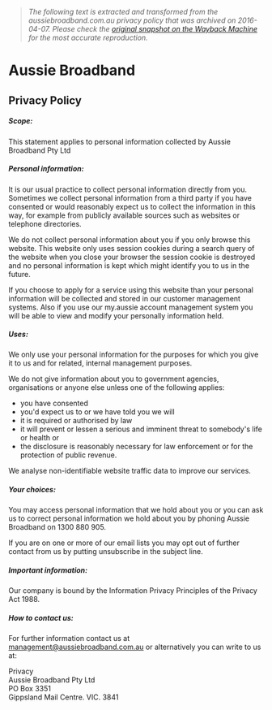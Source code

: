 > *The following text is extracted and transformed from the aussiebroadband.com.au privacy policy that was archived on 2016-04-07. Please check the [original snapshot on the Wayback Machine](https://web.archive.org/web/20160407043734id_/https%3A//www.aussiebroadband.com.au/about/legal/privacy-policy) for the most accurate reproduction.*

# Aussie Broadband

## Privacy Policy

##### Scope: 

This statement applies to personal information collected by Aussie Broadband Pty Ltd

##### Personal information: 

It is our usual practice to collect personal information directly from you.  
Sometimes we collect personal information from a third party if you have consented or would reasonably expect us to collect the information in this way, for example from publicly available sources such as websites or telephone directories. 

We do not collect personal information about you if you only browse this website. This website only uses session cookies during a search query of the website when you close your browser the session cookie is destroyed and no personal information is kept which might identify you to us in the future. 

If you choose to apply for a service using this website than your personal information will be collected and stored in our customer management systems. Also if you use our my.aussie account management system you will be able to view and modify your personally information held. 

##### Uses:

We only use your personal information for the purposes for which you give it to us and for related, internal management purposes. 

We do not give information about you to government agencies, organisations or anyone else unless one of the following applies: 

  * you have consented 
  * you'd expect us to or we have told you we will 
  * it is required or authorised by law 
  * it will prevent or lessen a serious and imminent threat to somebody's life or health or 
  * the disclosure is reasonably necessary for law enforcement or for the protection of public revenue. 



We analyse non-identifiable website traffic data to improve our services. 

##### Your choices:

You may access personal information that we hold about you or you can ask us to correct personal information we hold about you by phoning Aussie Broadband on 1300 880 905. 

If you are on one or more of our email lists you may opt out of further contact from us by putting unsubscribe in the subject line. 

##### Important information:

Our company is bound by the Information Privacy Principles of the Privacy Act 1988. 

##### How to contact us:

For further information contact us at [management@aussiebroadband.com.au](mailto:management@aussiebroadband.com.au) or alternatively you can write to us at: 

Privacy  
Aussie Broadband Pty Ltd  
PO Box 3351  
Gippsland Mail Centre. VIC. 3841 

